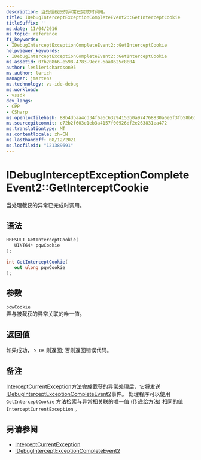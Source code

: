 ```yaml
---
description: 当处理截获的异常已完成时调用。
title: IDebugInterceptExceptionCompleteEvent2::GetInterceptCookie
titleSuffix: ''
ms.date: 11/04/2016
ms.topic: reference
f1_keywords:
- IDebugInterceptExceptionCompleteEvent2::GetInterceptCookie
helpviewer_keywords:
- IDebugInterceptExceptionCompleteEvent2::GetInterceptCookie
ms.assetid: 07b20866-e598-4783-9ecc-6aa8625c8804
author: leslierichardson95
ms.author: lerich
manager: jmartens
ms.technology: vs-ide-debug
ms.workload:
- vssdk
dev_langs:
- CPP
- CSharp
ms.openlocfilehash: 88b4dbaa4cd34f6a6c63294153b0a974768830a6e6f3fb58b615fe902d3c5e0e
ms.sourcegitcommit: c72b2f603e1eb3a4157f00926df2e263831ea472
ms.translationtype: MT
ms.contentlocale: zh-CN
ms.lasthandoff: 08/12/2021
ms.locfileid: "121389691"
---
```

# <a name="idebuginterceptexceptioncompleteevent2getinterceptcookie"></a>IDebugInterceptExceptionCompleteEvent2::GetInterceptCookie
当处理截获的异常已完成时调用。

## <a name="syntax"></a>语法

```cpp
HRESULT GetInterceptCookie(
   UINT64* pqwCookie
);
```

```csharp
int GetInterceptCookie(
   out ulong pqwCookie
);
```

## <a name="parameters"></a>参数
`pqwCookie`\
弄与被截获的异常关联的唯一值。

## <a name="return-value"></a>返回值
 如果成功， `S_OK` 则返回; 否则返回错误代码。

## <a name="remarks"></a>备注
 [InterceptCurrentException](../../../extensibility/debugger/reference/idebugstackframe3-interceptcurrentexception.md)方法完成截获的异常处理后，它将发送[IDebugInterceptExceptionCompleteEvent2](../../../extensibility/debugger/reference/idebuginterceptexceptioncompleteevent2.md)事件。 处理程序可以使用 `GetInterceptCookie` 方法检索与异常相关联的唯一值 (传递给方法) 相同的值 `InterceptCurrentException` 。

## <a name="see-also"></a>另请参阅
- [InterceptCurrentException](../../../extensibility/debugger/reference/idebugstackframe3-interceptcurrentexception.md)
- [IDebugInterceptExceptionCompleteEvent2](../../../extensibility/debugger/reference/idebuginterceptexceptioncompleteevent2.md)
